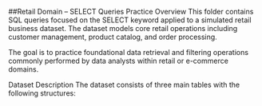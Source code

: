 ##Retail Domain – SELECT Queries Practice
Overview
This folder contains SQL queries focused on the SELECT keyword applied to a simulated retail business dataset. The dataset models core retail operations including customer management, product catalog, and order processing.

The goal is to practice foundational data retrieval and filtering operations commonly performed by data analysts within retail or e-commerce domains.

Dataset Description
The dataset consists of three main tables with the following structures:

